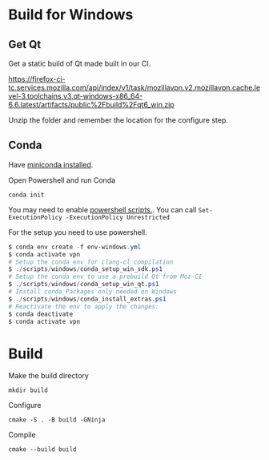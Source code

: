 # Build for Windows

## Get Qt

Get a static build of Qt made built in our CI.

https://firefox-ci-tc.services.mozilla.com/api/index/v1/task/mozillavpn.v2.mozillavpn.cache.level-3.toolchains.v3.qt-windows-x86_64-6.6.latest/artifacts/public%2Fbuild%2Fqt6_win.zip

Unzip the folder and remember the location for the configure step.

## Conda

Have [miniconda installed](https://repo.anaconda.com/miniconda/Miniconda3-py310_23.1.0-1-Windows-x86_64.exe).

Open Powershell and run Conda

    conda init

You may need to enable [powershell scripts.](https://learn.microsoft.com/en-us/powershell/module/microsoft.powershell.security/set-executionpolicy?view=powershell-7.3). You can call ```Set-ExecutionPolicy -ExecutionPolicy Unrestricted ```

For the setup you need to use powershell.

```powershell
$ conda env create -f env-windows.yml
$ conda activate vpn
# Setup the conda env for clang-cl compilation
$ ./scripts/windows/conda_setup_win_sdk.ps1
# Setup the conda env to use a prebuild Qt from Moz-CI
$ ./scripts/windows/conda_setup_win_qt.ps1
# Install conda Packages only needed on Windows
$ ./scripts/windows/conda_install_extras.ps1
# Reactivate the env to apply the changes:
$ conda deactivate
$ conda activate vpn
```
# Build

Make the build directory

    mkdir build

Configure

    cmake -S . -B build -GNinja

Compile

    cmake --build build
